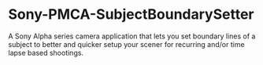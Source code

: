 # Sony-PMCA-SubjectBoundarySetter
A Sony Alpha series camera application that lets you set boundary lines of a subject to better and quicker setup your scener for recurring and/or time lapse based shootings.
